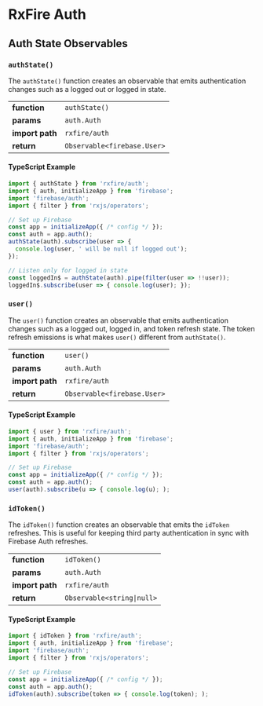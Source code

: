 # RxFire Auth

## Auth State Observables

### `authState()`
The `authState()` function creates an observable that emits authentication changes such as a logged out or logged in state.

|                 |                                          |
|-----------------|------------------------------------------|
| **function**    | `authState()`                            |
| **params**      | `auth.Auth`                              |
| **import path** | `rxfire/auth`                            |
| **return**      | `Observable<firebase.User>`              |

#### TypeScript Example
```ts
import { authState } from 'rxfire/auth';
import { auth, initializeApp } from 'firebase';
import 'firebase/auth';
import { filter } from 'rxjs/operators';

// Set up Firebase
const app = initializeApp({ /* config */ });
const auth = app.auth();
authState(auth).subscribe(user => {
  console.log(user, ' will be null if logged out');
});

// Listen only for logged in state
const loggedIn$ = authState(auth).pipe(filter(user => !!user));
loggedIn$.subscribe(user => { console.log(user); });
```

### `user()`
The `user()` function creates an observable that emits authentication changes such as a logged out, logged in, and token refresh state. The token refresh emissions is what makes `user()` different from `authState()`.

|                 |                                          |
|-----------------|------------------------------------------|
| **function**    | `user()`                                 |
| **params**      | `auth.Auth`                              |
| **import path** | `rxfire/auth`                            |
| **return**      | `Observable<firebase.User>`              |

#### TypeScript Example
```ts
import { user } from 'rxfire/auth';
import { auth, initializeApp } from 'firebase';
import 'firebase/auth';
import { filter } from 'rxjs/operators';

// Set up Firebase
const app = initializeApp({ /* config */ });
const auth = app.auth();
user(auth).subscribe(u => { console.log(u); );
```

### `idToken()`
The `idToken()` function creates an observable that emits the `idToken` refreshes. This is useful for keeping third party authentication in sync with Firebase Auth refreshes.

|                 |                                          |
|-----------------|------------------------------------------|
| **function**    | `idToken()`                                 |
| **params**      | `auth.Auth`                              |
| **import path** | `rxfire/auth`                            |
| **return**      | `Observable<string\|null>`              |

#### TypeScript Example
```ts
import { idToken } from 'rxfire/auth';
import { auth, initializeApp } from 'firebase';
import 'firebase/auth';
import { filter } from 'rxjs/operators';

// Set up Firebase
const app = initializeApp({ /* config */ });
const auth = app.auth();
idToken(auth).subscribe(token => { console.log(token); );
```
